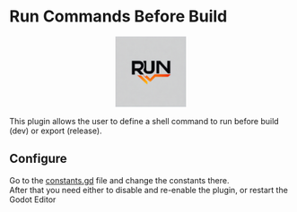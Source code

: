 # Run Commands Before Build

<div align="center">
    <img src="icon.png" width="25%"/>
</div>

This plugin allows the user to define a shell command to run before build (dev) or export (release).

## Configure

Go to the [constants.gd](/addons/runbeforebuild/constants.gd) file and change the constants there.  
After that you need either to disable and re-enable the plugin, or restart the Godot Editor
